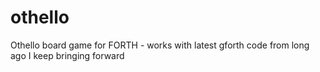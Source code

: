 # othello
Othello board game for FORTH - works with latest gforth 
code from long ago I keep bringing forward

